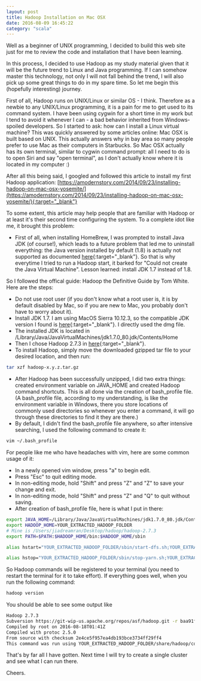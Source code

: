 ```yaml
---
layout: post
title: Hadoop Installation on Mac OSX
date: 2016-08-09 16:45:22
category: "scala"
---
```


Well as a beginner of UNIX programming, I decided to build this web site just for me to review the code and installation that I have been learning.

In this process, I decided to use Hadoop as my study material given that it will be the future trend to Linux and Java programming. If I can somehow master this technology, not only I will not fall behind the trend, I will also pick up some great things to do in my spare time. So let me begin this (hopefully interesting) journey.

First of all, Hadoop runs on UNIX/Linux or similar OS - I think. Therefore as a newbie to any UNIX/Linux programming, it is a pain for me to get used to its command system. I have been using cygwin for a short time in my work but I tend to avoid it whenever I can - a bad behavior inherited from Windows-spoiled developers. So I started to ask: how can I install a Linux virtual machine? This was quickly answered by some articles online: Mac OSX is built based on UNIX. This actually answers why in bay area so many people prefer to use Mac as their computers in Starbucks. So Mac OSX actually has its own terminal, similar to cygwin command prompt: all I need to do is to open Siri and say "open terminal", as I don't actually know where it is located in my computer :)

After all this being said, I googled and followed this article to install my first Hadoop application:
[https://amodernstory.com/2014/09/23/installing-hadoop-on-mac-osx-yosemite/](https://amodernstory.com/2014/09/23/installing-hadoop-on-mac-osx-yosemite/){:target="_blank"}

To some extent, this article may help people that are familiar with Hadoop or at least it's their second time configuring the system. To a complete idot like me, it brought this problem:

- First of all, when installing HomeBrew, I was prompted to install Java JDK (of course!), which leads to a future problem that led me to uninstall everything: the Java version installed by default (1.8) is actually not supported as documented [here](https://wiki.apache.org/hadoop/HadoopJavaVersions){:target="_blank"}. So that is why everytime I tried to run a Hadoop start, it barked for "Could not create the Java Virtual Machine". Lesson learned: install JDK 1.7 instead of 1.8.

So I followed the offical guide: Hadoop the Definitive Guide by Tom White. Here are the steps:
- Do not use root user (if you don't know what a root user is, it is by default disabled by Mac, so if you are new to Mac, you probably don't have to worry about it).
- Install JDK 1.7. I am using MacOS Sierra 10.12.3, so the compatible JDK version I found is [here](http://www.oracle.com/technetwork/java/javase/downloads/java-archive-downloads-javase7-521261.html#jdk-7u80-oth-JPR){:target="_blank"}. I directly used the dmg file.
- The installed JDK is located in /Library/Java/JavaVirtualMachines/jdk1.7.0_80.jdk/Contents/Home
- Then I chose Hadoop 2.7.3 in [here](http://hadoop.apache.org/docs/r2.7.3/hadoop-project-dist/hadoop-common/SingleCluster.html#Download){:target="_blank"}.
- To install Hadoop, simply move the downloaded gzipped tar file to your desired location, and then run:

```bash
tar xzf hadoop-x.y.z.tar.gz
```

- After Hadoop has been successfully unzipped, I did two extra things: created environment variable on JAVA_HOME and created Hadoop command shortcuts. This is all done via the creation of bash_profile file. (A bash_profile file, according to my understanding, is like the environment variable in Windows, there you store locations of commonly used directories so whenever you enter a command, it will go through these directories to find it they are there.)
- By default, I didn't find the bash_profile file anywhere, so after intensive searching, I used the following command to create it:

```bash
vim ~/.bash_profile
```

For people like me who have headaches with vim, here are some common usage of it:
- In a newly opened vim window, press "a" to begin edit.
- Press "Esc" to quit editing mode.
- In non-editing mode, hold "Shift" and press "Z" and "Z" to save your change and exit.
- In non-editing mode, hold "Shift" and press "Z" and "Q" to quit without saving.
- After creation of bash_profile file, here is what I put in there:

```bash
export JAVA_HOME=/Library/Java/JavaVirtualMachines/jdk1.7.0_80.jdk/Contents/Home
export HADOOP_HOME=YOUR_EXTRACTED_HADOOP_FOLDER
# Mine is /Users/jiadreamran/Desktop/hadoop/hadoop-2.7.3
export PATH=$PATH:$HADOOP_HOME/bin:$HADOOP_HOME/sbin

alias hstart="YOUR_EXTRACTED_HADOOP_FOLDER/sbin/start-dfs.sh;YOUR_EXTRACTED_HADOOP_FOLDER/hadoop-2.7.3/sbin/start-yarn.sh"

alias hstop="YOUR_EXTRACTED_HADOOP_FOLDER/sbin/stop-yarn.sh;YOUR_EXTRACTED_HADOOP_FOLDER/sbin/stop-dfs.sh"
```

So Hadoop commands will be registered to your terminal (you need to restart the terminal for it to take effort). If everything goes well, when you run the following command:

```bash
hadoop version
```

You should be able to see some output like
```bash
Hadoop 2.7.3
Subversion https://git-wip-us.apache.org/repos/asf/hadoop.git -r baa91f7c6bc9cb92be5982de4719c1c8af91ccff
Compiled by root on 2016-08-18T01:41Z
Compiled with protoc 2.5.0
From source with checksum 2e4ce5f957ea4db193bce3734ff29ff4
This command was run using YOUR_EXTRACTED_HADOOP_FOLDER/share/hadoop/common/hadoop-common-2.7.3.jar
```

That's by far all I have gotten. Next time I will try to create a single cluster and see what I can run there.

Cheers.